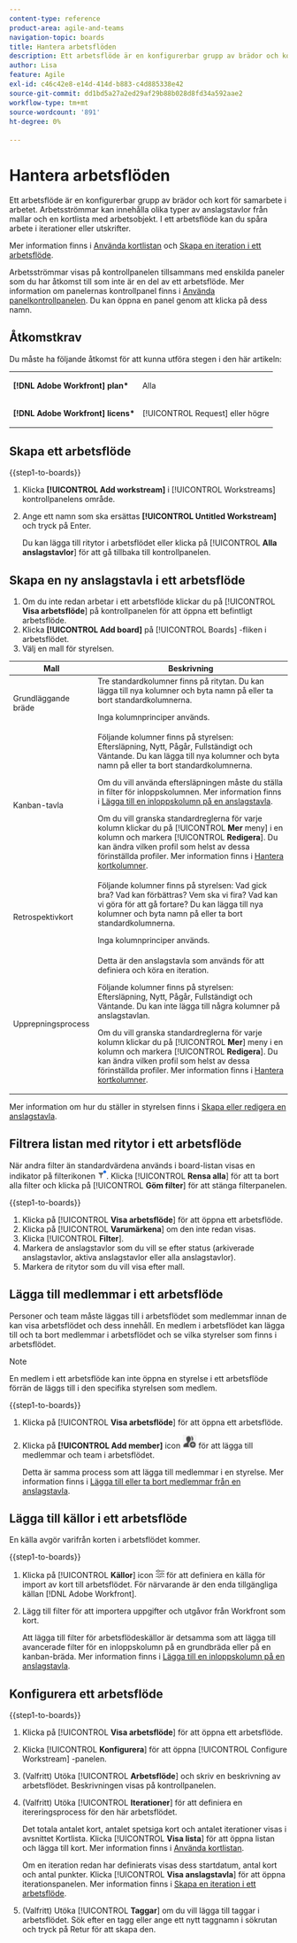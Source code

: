 ```yaml
---
content-type: reference
product-area: agile-and-teams
navigation-topic: boards
title: Hantera arbetsflöden
description: Ett arbetsflöde är en konfigurerbar grupp av brädor och kort för samarbete i arbetet.
author: Lisa
feature: Agile
exl-id: c46c42e8-e14d-414d-b883-c4d885338e42
source-git-commit: dd1bd5a27a2ed29af29b88b028d8fd34a592aae2
workflow-type: tm+mt
source-wordcount: '891'
ht-degree: 0%

---
```


# Hantera arbetsflöden

Ett arbetsflöde är en konfigurerbar grupp av brädor och kort för samarbete i arbetet. Arbetsströmmar kan innehålla olika typer av anslagstavlor från mallar och en kortlista med arbetsobjekt. I ett arbetsflöde kan du spåra arbete i iterationer eller utskrifter.

Mer information finns i [Använda kortlistan](/help/quicksilver/agile/use-boards-agile-planning-tools/use-card-list.md) och [Skapa en iteration i ett arbetsflöde](/help/quicksilver/agile/use-boards-agile-planning-tools/create-an-iteration-in-workstream.md).

Arbetsströmmar visas på kontrollpanelen tillsammans med enskilda paneler som du har åtkomst till som inte är en del av ett arbetsflöde. Mer information om panelernas kontrollpanel finns i [Använda panelkontrollpanelen](/help/quicksilver/agile/get-started-with-boards/use-boards-page.md). Du kan öppna en panel genom att klicka på dess namn.

## Åtkomstkrav

Du måste ha följande åtkomst för att kunna utföra stegen i den här artikeln:

<table style="table-layout:auto"> 
 <col> 
 </col> 
 <col> 
 </col> 
 <tbody> 
  <tr> 
   <td role="rowheader"><strong>[!DNL Adobe Workfront] plan*</strong></td> 
   <td> <p>Alla</p> </td> 
  </tr> 
  <tr> 
   <td role="rowheader"><strong>[!DNL Adobe Workfront] licens*</strong></td> 
   <td> <p>[!UICONTROL Request] eller högre</p> </td> 
  </tr> 
 </tbody> 
</table>

## Skapa ett arbetsflöde

{{step1-to-boards}}

1. Klicka **[!UICONTROL Add workstream]** i [!UICONTROL Workstreams] kontrollpanelens område.
1. Ange ett namn som ska ersättas **[!UICONTROL Untitled Workstream]** och tryck på Enter.

   Du kan lägga till ritytor i arbetsflödet eller klicka på [!UICONTROL **Alla anslagstavlor**] för att gå tillbaka till kontrollpanelen.

## Skapa en ny anslagstavla i ett arbetsflöde

1. Om du inte redan arbetar i ett arbetsflöde klickar du på [!UICONTROL **Visa arbetsflöde**] på kontrollpanelen för att öppna ett befintligt arbetsflöde.
1. Klicka **[!UICONTROL Add board]** på [!UICONTROL Boards] -fliken i arbetsflödet.
1. Välj en mall för styrelsen.

| Mall | Beskrivning |
|---------|----------|
| Grundläggande bräde | Tre standardkolumner finns på ritytan. Du kan lägga till nya kolumner och byta namn på eller ta bort standardkolumnerna. <p>Inga kolumnprinciper används. |
| Kanban-tavla | Följande kolumner finns på styrelsen: Eftersläpning, Nytt, Pågår, Fullständigt och Väntande. Du kan lägga till nya kolumner och byta namn på eller ta bort standardkolumnerna.<p>Om du vill använda eftersläpningen måste du ställa in filter för inloppskolumnen. Mer information finns i [Lägga till en inloppskolumn på en anslagstavla](/help/quicksilver/agile/use-boards-agile-planning-tools/add-intake-column-to-board.md). <p>Om du vill granska standardreglerna för varje kolumn klickar du på [!UICONTROL **Mer** meny] i en kolumn och markera [!UICONTROL **Redigera**]. Du kan ändra vilken profil som helst av dessa förinställda profiler. Mer information finns i [Hantera kortkolumner](/help/quicksilver/agile/get-started-with-boards/manage-board-columns.md). |
| Retrospektivkort | Följande kolumner finns på styrelsen: Vad gick bra? Vad kan förbättras? Vem ska vi fira? Vad kan vi göra för att gå fortare? Du kan lägga till nya kolumner och byta namn på eller ta bort standardkolumnerna. <p>Inga kolumnprinciper används. |
| Upprepningsprocess | Detta är den anslagstavla som används för att definiera och köra en iteration. <p>Följande kolumner finns på styrelsen: Eftersläpning, Nytt, Pågår, Fullständigt och Väntande. Du kan inte lägga till några kolumner på anslagstavlan. <p>Om du vill granska standardreglerna för varje kolumn klickar du på [!UICONTROL **Mer**] meny i en kolumn och markera [!UICONTROL **Redigera**]. Du kan ändra vilken profil som helst av dessa förinställda profiler. Mer information finns i [Hantera kortkolumner](/help/quicksilver/agile/get-started-with-boards/manage-board-columns.md). |

Mer information om hur du ställer in styrelsen finns i [Skapa eller redigera en anslagstavla](/help/quicksilver/agile/get-started-with-boards/create-edit-board.md).

## Filtrera listan med ritytor i ett arbetsflöde

När andra filter än standardvärdena används i board-listan visas en indikator på filterikonen ![Filter tillämpat](assets/boards-filterapplied-30x30.png). Klicka [!UICONTROL **Rensa alla**] för att ta bort alla filter och klicka på [!UICONTROL **Göm filter**] för att stänga filterpanelen.

{{step1-to-boards}}

1. Klicka på [!UICONTROL **Visa arbetsflöde**] för att öppna ett arbetsflöde.
1. Klicka på [!UICONTROL **Varumärkena**] om den inte redan visas.
1. Klicka [!UICONTROL **Filter**].
1. Markera de anslagstavlor som du vill se efter status (arkiverade anslagstavlor, aktiva anslagstavlor eller alla anslagstavlor).
1. Markera de ritytor som du vill visa efter mall.

## Lägga till medlemmar i ett arbetsflöde

Personer och team måste läggas till i arbetsflödet som medlemmar innan de kan visa arbetsflödet och dess innehåll. En medlem i arbetsflödet kan lägga till och ta bort medlemmar i arbetsflödet och se vilka styrelser som finns i arbetsflödet.

>[!NOTE]
>
>En medlem i ett arbetsflöde kan inte öppna en styrelse i ett arbetsflöde förrän de läggs till i den specifika styrelsen som medlem.

{{step1-to-boards}}

1. Klicka på [!UICONTROL **Visa arbetsflöde**] för att öppna ett arbetsflöde.
1. Klicka på **[!UICONTROL Add member]** icon ![Lägg till medlemmar](assets/boards-addmember-spectrum-25x25.png) för att lägga till medlemmar och team i arbetsflödet.

   Detta är samma process som att lägga till medlemmar i en styrelse. Mer information finns i [Lägga till eller ta bort medlemmar från en anslagstavla](/help/quicksilver/agile/get-started-with-boards/add-members-to-board.md).

## Lägga till källor i ett arbetsflöde

En källa avgör varifrån korten i arbetsflödet kommer.

{{step1-to-boards}}

1. Klicka på [!UICONTROL **Källor**] icon ![Ikonen Källor](assets/sources-icon.png) för att definiera en källa för import av kort till arbetsflödet. För närvarande är den enda tillgängliga källan [!DNL Adobe Workfront].
1. Lägg till filter för att importera uppgifter och utgåvor från Workfront som kort.

   Att lägga till filter för arbetsflödeskällor är detsamma som att lägga till avancerade filter för en inloppskolumn på en grundbräda eller på en kanban-bräda. Mer information finns i [Lägga till en inloppskolumn på en anslagstavla](/help/quicksilver/agile/use-boards-agile-planning-tools/add-intake-column-to-board.md).

## Konfigurera ett arbetsflöde

{{step1-to-boards}}

1. Klicka på [!UICONTROL **Visa arbetsflöde**] för att öppna ett arbetsflöde.
1. Klicka [!UICONTROL **Konfigurera**] för att öppna [!UICONTROL Configure Workstream] -panelen.
1. (Valfritt) Utöka [!UICONTROL **Arbetsflöde**] och skriv en beskrivning av arbetsflödet. Beskrivningen visas på kontrollpanelen.
1. (Valfritt) Utöka [!UICONTROL **Iterationer**] för att definiera en itereringsprocess för den här arbetsflödet.

   Det totala antalet kort, antalet spetsiga kort och antalet iterationer visas i avsnittet Kortlista. Klicka [!UICONTROL **Visa lista**] för att öppna listan och lägga till kort. Mer information finns i [Använda kortlistan](/help/quicksilver/agile/use-boards-agile-planning-tools/use-card-list.md).

   Om en iteration redan har definierats visas dess startdatum, antal kort och antal punkter. Klicka [!UICONTROL **Visa anslagstavla**] för att öppna iterationspanelen. Mer information finns i [Skapa en iteration i ett arbetsflöde](/help/quicksilver/agile/use-boards-agile-planning-tools/create-an-iteration-in-workstream.md).

1. (Valfritt) Utöka [!UICONTROL **Taggar**] om du vill lägga till taggar i arbetsflödet. Sök efter en tagg eller ange ett nytt taggnamn i sökrutan och tryck på Retur för att skapa den.
